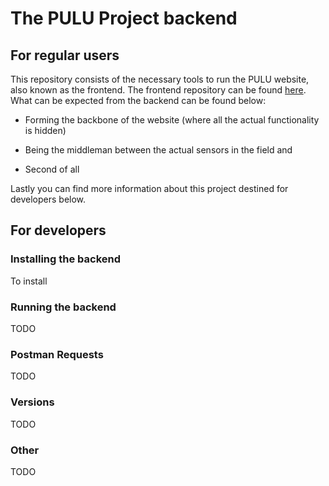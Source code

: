 # The PULU Project backend

## For regular users

This repository consists of the necessary tools to run the PULU website, also known as the frontend. The frontend repository can be found [here](https://github.com/vives-projectwerk-2021/pulu-frontend). What can be expected from the backend can be found below:

- Forming the backbone of the website (where all the actual functionality is hidden)

- Being the middleman between the actual sensors in the field and 

- Second of all

Lastly you can find more information about this project destined for developers below.

## For developers

### Installing the backend

To install 

### Running the backend

TODO

### Postman Requests

TODO

### Versions

TODO

### Other

TODO
